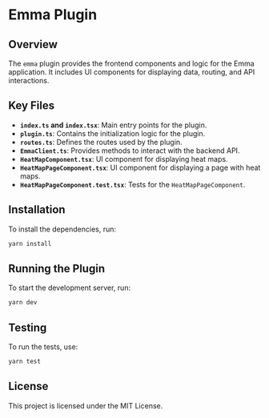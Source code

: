 # Emma Plugin

## Overview

The `emma` plugin provides the frontend components and logic for the Emma application. It includes UI components for displaying data, routing, and API interactions.

## Key Files

- **`index.ts` and `index.tsx`**: Main entry points for the plugin.
- **`plugin.ts`**: Contains the initialization logic for the plugin.
- **`routes.ts`**: Defines the routes used by the plugin.
- **`EmmaClient.ts`**: Provides methods to interact with the backend API.
- **`HeatMapComponent.tsx`**: UI component for displaying heat maps.
- **`HeatMapPageComponent.tsx`**: UI component for displaying a page with heat maps.
- **`HeatMapPageComponent.test.tsx`**: Tests for the `HeatMapPageComponent`.

## Installation
To install the dependencies, run:

```sh
yarn install
```

## Running the Plugin
To start the development server, run:

```sh
yarn dev
```

## Testing
To run the tests, use:

```sh
yarn test
```

## License
This project is licensed under the MIT License.